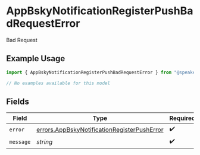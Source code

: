 # AppBskyNotificationRegisterPushBadRequestError

Bad Request

## Example Usage

```typescript
import { AppBskyNotificationRegisterPushBadRequestError } from "@speakeasy-sdks/bluesky/models/errors";

// No examples available for this model
```

## Fields

| Field                                                                                                      | Type                                                                                                       | Required                                                                                                   | Description                                                                                                |
| ---------------------------------------------------------------------------------------------------------- | ---------------------------------------------------------------------------------------------------------- | ---------------------------------------------------------------------------------------------------------- | ---------------------------------------------------------------------------------------------------------- |
| `error`                                                                                                    | [errors.AppBskyNotificationRegisterPushError](../../models/errors/appbskynotificationregisterpusherror.md) | :heavy_check_mark:                                                                                         | N/A                                                                                                        |
| `message`                                                                                                  | *string*                                                                                                   | :heavy_check_mark:                                                                                         | N/A                                                                                                        |